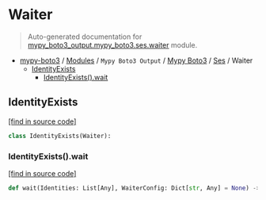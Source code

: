 # Waiter

> Auto-generated documentation for [mypy_boto3_output.mypy_boto3.ses.waiter](https://github.com/vemel/mypy_boto3/blob/master/mypy_boto3_output/mypy_boto3/ses/waiter.py) module.

- [mypy-boto3](../../../README.md#mypy_boto3) / [Modules](../../../MODULES.md#mypy-boto3-modules) / `Mypy Boto3 Output` / [Mypy Boto3](../index.md#mypy-boto3) / [Ses](index.md#ses) / Waiter
    - [IdentityExists](#identityexists)
        - [IdentityExists().wait](#identityexistswait)

## IdentityExists

[[find in source code]](https://github.com/vemel/mypy_boto3/blob/master/mypy_boto3_output/mypy_boto3/ses/waiter.py#L10)

```python
class IdentityExists(Waiter):
```

### IdentityExists().wait

[[find in source code]](https://github.com/vemel/mypy_boto3/blob/master/mypy_boto3_output/mypy_boto3/ses/waiter.py#L13)

```python
def wait(Identities: List[Any], WaiterConfig: Dict[str, Any] = None) -> None:
```
